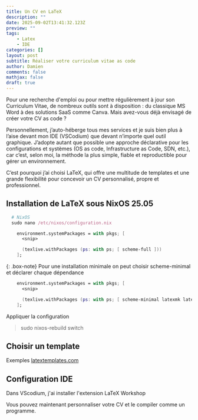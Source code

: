 ```yaml
---
title: Un CV en LaTeX
description: ""
date: 2025-09-02T13:41:32.123Z
preview: ""
tags:
    - Latex
    - IDE
categories: []
layout: post
subtitle: Réaliser votre curriculum vitae as code
author: Damien
comments: false
mathjax: false
draft: true
---
```


Pour une recherche d'emploi ou pour mettre régulièrement à jour son Curriculum Vitae, de nombreux outils sont à disposition : du classique MS Word à des solutions SaaS comme Canva. Mais avez-vous déjà envisagé de créer votre CV as code ?

Personnellement, j’auto-héberge tous mes services et je suis bien plus à l’aise devant mon IDE (VSCodium) que devant n’importe quel outil graphique. J’adopte autant que possible une approche déclarative pour les configurations et systèmes (OS as code, Infrastructure as Code, SDN, etc.), car c’est, selon moi, la méthode la plus simple, fiable et reproductible pour gérer un environnement.

C’est pourquoi j’ai choisi LaTeX, qui offre une multitude de templates et une grande flexibilité pour concevoir un CV personnalisé, propre et professionnel.

## Installation de LaTeX sous NixOS 25.05

```nix
  # NixOS
  sudo nano /etc/nixos/configuration.nix

    environment.systemPackages = with pkgs; [
      <snip>

      (texlive.withPackages (ps: with ps; [ scheme-full ]))
    ];
```

{: .box-note}
Pour une installation minimale on peut choisir scheme-minimal et déclarer chaque dépendance

```nix
    environment.systemPackages = with pkgs; [
      <snip>

      (texlive.withPackages (ps: with ps; [ scheme-minimal latexmk latex-bin ... ... ]))
    ];
```

Appliquer la configuration
> sudo nixos-rebuild switch

## Choisir un template

Exemples [latextemplates.com](https://www.latextemplates.com/)

## Configuration IDE

Dans VScodium, j'ai installer l'extension LaTeX Workshop
  
Vous pouvez maintenant personnaliser votre CV et le compiler comme un programme. 
